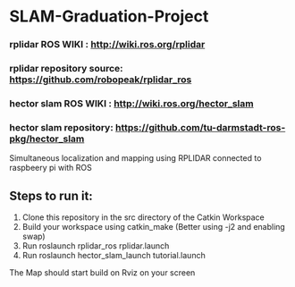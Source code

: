# SLAM-Graduation-Project  
### rplidar ROS WIKI : http://wiki.ros.org/rplidar  
### rplidar repository source: https://github.com/robopeak/rplidar_ros
### hector slam ROS WIKI : http://wiki.ros.org/hector_slam  
### hector slam repository: https://github.com/tu-darmstadt-ros-pkg/hector_slam  
  
  
  
Simultaneous localization and mapping using RPLIDAR connected to raspbeery pi with ROS  
  
  
## Steps to run it:  
1. Clone this repository in the src directory of the Catkin Workspace  
2. Build your workspace using catkin_make (Better using -j2 and enabling swap)  
3. Run roslaunch rplidar_ros rplidar.launch  
4. Run roslaunch hector_slam_launch tutorial.launch  
  
  
The Map should start build on Rviz on your screen
